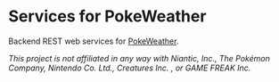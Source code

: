 # Services for PokeWeather

Backend REST web services for [PokeWeather](https://github.com/jakawell/poke-weather-pwa).

_This project is not affiliated in any way with Niantic, Inc., The Pokémon Company, Nintendo Co. Ltd., Creatures Inc. , or GAME FREAK Inc._
